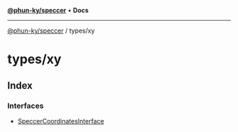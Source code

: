[**@phun-ky/speccer**](../../README.md) • **Docs**

***

[@phun-ky/speccer](../../README.md) / types/xy

# types/xy

## Index

### Interfaces

- [SpeccerCoordinatesInterface](interfaces/SpeccerCoordinatesInterface.md)
